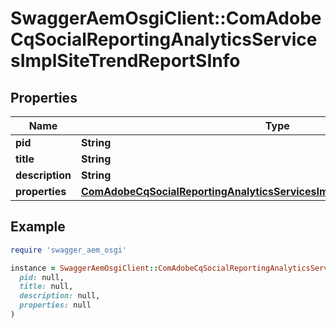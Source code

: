 # SwaggerAemOsgiClient::ComAdobeCqSocialReportingAnalyticsServicesImplSiteTrendReportSInfo

## Properties

| Name | Type | Description | Notes |
| ---- | ---- | ----------- | ----- |
| **pid** | **String** |  | [optional] |
| **title** | **String** |  | [optional] |
| **description** | **String** |  | [optional] |
| **properties** | [**ComAdobeCqSocialReportingAnalyticsServicesImplSiteTrendReportSProperties**](ComAdobeCqSocialReportingAnalyticsServicesImplSiteTrendReportSProperties.md) |  | [optional] |

## Example

```ruby
require 'swagger_aem_osgi'

instance = SwaggerAemOsgiClient::ComAdobeCqSocialReportingAnalyticsServicesImplSiteTrendReportSInfo.new(
  pid: null,
  title: null,
  description: null,
  properties: null
)
```

